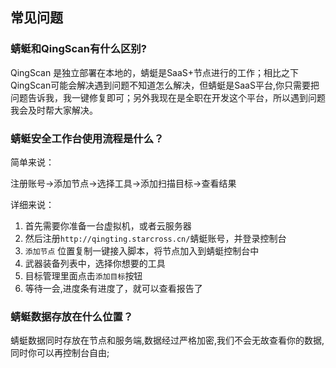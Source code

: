 ## 常见问题

### 蜻蜓和QingScan有什么区别?

QingScan 是独立部署在本地的，蜻蜓是SaaS+节点进行的工作；相比之下QingScan可能会解决遇到问题不知道怎么解决，但蜻蜓是SaaS平台,你只需要把问题告诉我，我一键修复即可；另外我现在是全职在开发这个平台，所以遇到问题我会及时帮大家解决。

### 蜻蜓安全工作台使用流程是什么？

简单来说：

注册账号->添加节点->选择工具->添加扫描目标->查看结果

详细来说： 
1. 首先需要你准备一台虚拟机，或者云服务器
2. 然后注册`http://qingting.starcross.cn/`蜻蜓账号，并登录控制台
3. `添加节点` 位置复制一键接入脚本，将节点加入到蜻蜓控制台中
4. 武器装备列表中，选择你想要的工具
5. 目标管理里面点击`添加目标`按钮
6. 等待一会,进度条有进度了，就可以查看报告了


### 蜻蜓数据存放在什么位置？

蜻蜓数据同时存放在节点和服务端,数据经过严格加密,我们不会无故查看你的数据,同时你可以再控制台自由;